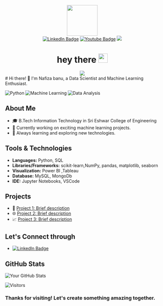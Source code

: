 <!--
**nafizabanu/nafizabanu** is a ✨ _special_ ✨ repository because its `README.md` (this file) appears on your GitHub profile.

Here are some ideas to get you started:

- 🔭 I’m currently working on ...
- 🌱 I’m currently learning ...
- 👯 I’m looking to collaborate on ...
- 🤔 I’m looking for help with ...
- 💬 Ask me about ...
- 📫 How to reach me: ...
- 😄 Pronouns: ...
- ⚡ Fun fact: ...
https://media.giphy.com/media/v1.Y2lkPTc5MGI3NjExbTE0ZHdianhpaW5xNGphNnk1b2NzZWxqYTI4aDZoampvb3p3bXh4eSZlcD12MV9pbnRlcm5hbF9naWZfYnlfaWQmY3Q9Zw/xT9C25UNTwfZuk85WP/giphy-downsized-large.gif
https://media.giphy.com/media/v1.Y2lkPTc5MGI3NjExeG1oNzNiZDdwdmlienN6aml2a2NiaTVsODZldW1yZmk2bHg4cTZzMSZlcD12MV9pbnRlcm5hbF9naWZfYnlfaWQmY3Q9cw/hvRJCLFzcasrR4ia7z/giphy.gif
-->
<div id="header" align="center">
  <img src="https://media.giphy.com/media/v1.Y2lkPTc5MGI3NjExbTAydThpemRkcHQyeHo0NTRmcTlpbzZpMm15dWNvN3hubWJlMjlrNyZlcD12MV9pbnRlcm5hbF9naWZfYnlfaWQmY3Q9cw/M9gbBd9nbDrOTu1Mqx/giphy.gif" width="100"/>
  <div id="badges">
  <a href='https://www.linkedin.com/in/nafiza-banu-218467242/'><img src="https://img.shields.io/badge/LinkedIn-blue?style=for-the-badge&logo=linkedin&logoColor=white" alt="LinkedIn Badge"/></a>
 <a href='https://youtube.com/@nafizabanu_r?si=D0nc3MP2kXnAZxAV'> <img src="https://img.shields.io/badge/YouTube-red?style=for-the-badge&logo=youtube&logoColor=white" alt="Youtube Badge"/></a>
  <a href=' #'><img src="https://img.shields.io/badge/Instagram-purple?style=for-the-badge&logo=instagram&logoColor=white"/></a>
</div>
<div id="badges">
<img src="https://komarev.com/ghpvc/?username=your-github-nafizabanu&style=flat-square&color=blue" alt=""/>
</div>
<h1>
  hey there
  <img src="https://media.giphy.com/media/hvRJCLFzcasrR4ia7z/giphy.gif" width="30px"/>
</h1>
</div>
<div align="center">
  <img src="https://media.giphy.com/media/FoVzfcqCDSb7zCynOp/giphy.gif"   />
</div>
<!-- Introduction Section -->
# Hi there! 👋
I'm Nafiza banu, a Data Scientist and Machine Learning Enthusiast.

<!-- Badges Section -->

![Python](https://img.shields.io/badge/Python-blue?style=flat&logo=python)
![Machine Learning](https://img.shields.io/badge/Machine%20Learning-green?style=flat)
![Data Analysis](https://img.shields.io/badge/Data%20Analysis-orange?style=flat)

<!-- About Me Section -->
## About Me
- 🎓 B.Tech Information Technology in Sri Eshwar College of Engineering
- 💼 Currently working on exciting machine learning projects.
- 🌱 Always learning and exploring new technologies.

<!-- Tools & Technologies Section -->
## Tools & Technologies
- **Languages:** Python, SQL
- **Libraries/Frameworks:** scikit-learn,NumPy, pandas, matplotlib, seaborn
- **Visualization:** Power BI ,Tableau
- **Database:** MySQL, MongoDb
- **IDE:** Jupyter Notebooks, VSCode

<!-- Projects Section -->
## Projects
- 🚀 [Project 1: Brief description](link-to-project1)
- 🌐 [Project 2: Brief description](link-to-project2)
- 📈 [Project 3: Brief description](link-to-project3)

<!-- Connect Section -->
## Let's Connect through
-  <a href='https://www.linkedin.com/in/nafiza-banu-218467242/'><img src="https://img.shields.io/badge/LinkedIn-blue?style=for-the-badge&logo=linkedin&logoColor=white" alt="LinkedIn Badge"/></a>


<!-- GitHub Stats Section -->
## GitHub Stats
![Your GitHub Stats](https://github-readme-stats.vercel.app/api?username=nafizabanu&show_icons=true&hide_border=true)

<!-- Visitors Counter -->
![Visitors](https://visitor-badge.laobi.icu/badge?page_id=nafizabanu.nafizabanu)

<!-- Footer -->
### Thanks for visiting! Let's create something amazing together.

